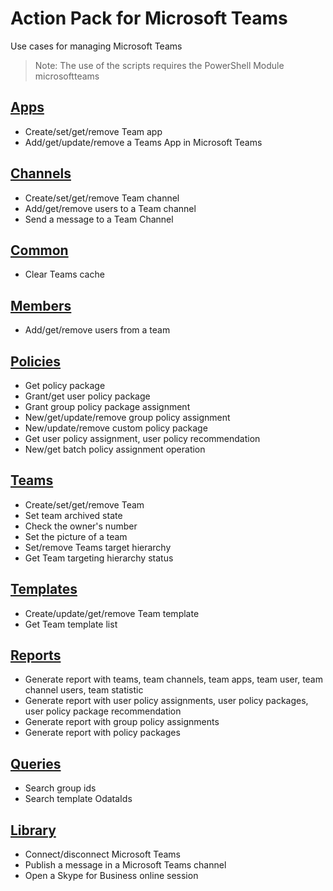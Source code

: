 # Action Pack for Microsoft Teams 
Use cases for managing Microsoft Teams

> Note: The use of the scripts requires the PowerShell Module microsoftteams

## [Apps](./Apps)

+ Create/set/get/remove Team app
+ Add/get/update/remove a Teams App in Microsoft Teams

## [Channels](./Channels)

+ Create/set/get/remove Team channel
+ Add/get/remove users to a Team channel
+ Send a message to a Team Channel

## [Common](./Common)

+ Clear Teams cache

## [Members](./Members)

+ Add/get/remove users from a team

## [Policies](./Policies)

+ Get policy package
+ Grant/get user policy package
+ Grant group policy package assignment
+ New/get/update/remove group policy assignment
+ New/update/remove custom policy package 
+ Get user policy assignment, user policy recommendation
+ New/get batch policy assignment operation

## [Teams](./Teams)

+ Create/set/get/remove Team
+ Set team archived state
+ Check the owner's number
+ Set the picture of a team 
+ Set/remove Teams target hierarchy
+ Get Team targeting hierarchy status

## [Templates](./Templates)

+ Create/update/get/remove Team template
+ Get Team template list

## [Reports](./_Report_)

+ Generate report with teams, team channels, team apps, team user, team channel users, team statistic
+ Generate report with user policy assignments, user policy packages, user policy package recommendation
+ Generate report with group policy assignments
+ Generate report with policy packages

## [Queries](./_QUERY_)

+ Search group ids
+ Search template OdataIds

## [Library](./_LIB_)

+ Connect/disconnect Microsoft Teams 
+ Publish a message in a Microsoft Teams channel
+ Open a Skype for Business online session